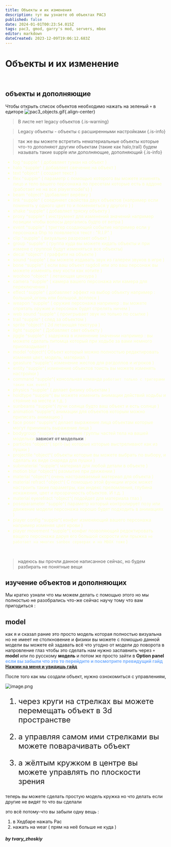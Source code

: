 ```yaml
---
title: Объекты и их изменения
description: тут вы узнаете об объектах PAC3
published: false
date: 2024-01-01T00:23:54.015Z
tags: pac3, gmod, garry's mod, servers, mbox
editor: markdown
dateCreated: 2023-12-09T19:06:12.683Z
---
```


# Объекты и их изменение

<br>


## объекты и дополняющиe

Чтобы открыть список объектов необходимо нажать на зеленый `+` в едиторе
![pac3_objects.gif](/pac3/pac3_objects.gif){.align-center}
> В листе нет legacy объектов
{.is-warning}

> Legacy объекты - объекты с расширенными настройками
{.is-info}

> так же вы можете встретить нематериальные объекты которые что-то дополняют другим объектам (такие как halo,trail)
будем называть такие supple или дополняющие, дополняющий
{.is-info}

<font color="#fbffc5">

- fog ^supple^ ( добавляет туман на объект )
- halo ^supple^ ( добавляет свечение на объект )
- text ^object^ ( создает текст )
- flex ^supple^ ( параметр с помощью которого вы можете изменять лицо и тело вашего персонажа по пресетам которые есть в аддоне {работает не на все playermodel's} )
- beam ^object^ (добавляет верёвку )
- link ^supple^ ( соединяет свойства двух объектов {например если поменять у одного цвет то и поменяеться у другого } )
- shake ^supple^ ( добавляет тряску объекту )
- proxy ^supple^ ( инструмент для изменений значений например позиции чтобы волосы дергались будто от ветра )
- event ^supple^ ( триггер создающий событие например если у персонажа 0hp то появляется текст : "R.I.P" )
- clip ^supple^ ( визуально разрезает объект )
- group ^supple^ ( группа куда вы можете кидать объекты и при измене с группой будут изменяться все объекты)
- decal ^object^ ( граффити на объекте )
- sound ^supple^ ( вы можете издавать звук из галереи звуков в игре )
- bone ^supple^ ( если ваш объект ragdoll или это ваш персонаж вы можете изменять ему кости как хотите )
- woohoo ^object^ ( летающая цензура )
- camera ^supple^ ( камера вашего персонажа или камера для переключения )
- effect ^supple^ ( добавляет эффект на выбор объекту например : большой_огонь или большой_всплеск )
- weapon ^supple^ ( оружие персонажа например : вы можете спрятать оружие и персонаж будет стрелять ничем )
- web sound ^supple^ ( проигрывает звук но только по ссылке )
- trail ^supple^ ( след за объектом )
- sprite ^object^ ( 2d летающая текстура )
- light ^supple^ ( Добавляет свет объекту )
- jiggle ^supple^ ( задержка в изменение значении например : вы можете сделать питомца который при ходьбе за вами немного приопаздывает )
- model ^object^( Объект который можно полностью редактировать изменяя цвет, модель, материал. )
- geasture ^supple^( изменение жестов для рэгдоллов и игроков )
- entity ^supple^( изменение объектов тоисть вы можете изменять настройки )
- command ^supple^( консольная команда `работает только с тригерами такие как event` )
- physics ^supple^ ( делает физику объектам )
- holdtype ^supple^( вы можете изменить анимации действий ходьбы и стояние на месте и т.д. )
- sunbeams ^supple^( лучи солнца будто ваш объект и есть солнце )
- animation ^supple^( анимации для объектов которым можно приписать анимацию )
- face poser ^supple^( делает выражение лица объектам которые могут принимать выражение лица )
- bodygroup ^supple^( изменение группы частей тела на вашей модельки <font color="gray"><b>зависит от модельки</b></font> )
- particles ^object^( sprit-(ы) которые которые выстреливают как из пушки )
- projectile ^object^( объекты которые вы можете выбрать по выбору, и сделать их виде снаряда для пушки  )
- submaterial ^supple^( материал для любой детали в объекте )
- motion blur ^object^( размытие при движении )
- material ^object^( очень настраиваемый материал для объекта )
- material refract ^object^( С помощью этой функции игрок может настроить такие параметры, как индекс преломления, глубина искажения, цвет и прозрачность объектов. И т.д. )
- material eyerefract ^object^( подойдет для материала глаз )
- poseparameter ^supple^( параметр который контролирует позу или движение модели персонажа хорошо будет подходить в анимациях )
- player config ^supple^( конфиг изменяющий вашего персонажа например изменяя цвет крови )
- player movement ^supple^(  конфиг позволяющий редоктировать ващего персонажа даруя его большой скорости или прыжка `не работает на многих sanbox серверах и на MBOX тоже`  )


</font>

<br>

<blockquote class="block"> <p>надеюсь вы прочли данное написанное сейчас, но будем разбирать не понятные вещи</p> </blockquote>

## изучение объектов и дополняющих

Мы кратко узнали что мы можем делать с помощью этого но мы полностью не разобрались что-же сейчас научу тому что вам пригодиться :

## model

как я и сказал рание это просто модель которая полностью визуальна но не имеет не столкновение и физики
вы можете с помощью данной модели вы можете ей задавать всё что угодно от модели до поворота в напровление глаз
чтобы это сделать нам нужно заспавнить через `+` **model** или по русскому **модель**
и потом же просто зайти в **Option panel** <font color="#7ab1ff">**если вы забыли что это то перейдите и посмотрите превидущий гайд [Нажми на меня и увидишь гайд](/PAC3/objects)**</font>

После того как мы создали объект, нужно ознокомиться с управлениям,

![image.png](/image.png)
<font size="5px">
  
1. через круги на стрелках вы можете перемещать объект в 3d пространстве

2. а управляя самом ими стрелками вы можете поварачивать объект
  
3. а жёлтым кружком в центре вы можете управлять по плоскости зрения
  
</font>

теперь вы можете сделать простую модель кружка но что делать если другие не видят то что вы сделали

это всё потому-что вы забыли одну вещь :

1. в Хедбаре нажать Pac
2. нажать на wear ( прям на неё больше не куда )

##### **by tvary_zhoskiy**